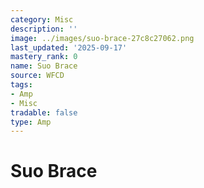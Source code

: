 ```yaml
---
category: Misc
description: ''
image: ../images/suo-brace-27c8c27062.png
last_updated: '2025-09-17'
mastery_rank: 0
name: Suo Brace
source: WFCD
tags:
- Amp
- Misc
tradable: false
type: Amp
---
```


# Suo Brace


